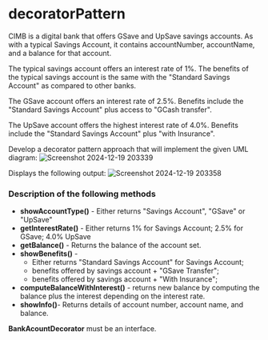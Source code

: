# decoratorPattern

CIMB is a digital bank that offers GSave and UpSave savings accounts.   As with a typical Savings Account, it contains accountNumber, accountName, and a balance for that account.

The typical savings account offers an interest rate of 1%.
The benefits of the typical savings account is the same with the "Standard Savings Account" as compared to other banks.

The GSave account offers an interest rate of 2.5%.
Benefits include the "Standard Savings Account" plus access to "GCash transfer".

The UpSave account offers the highest interest rate of 4.0%.
Benefits include the "Standard Savings Account" plus "with Insurance".


Develop a decorator pattern approach that will implement the given UML diagram:
![Screenshot 2024-12-19 203339](https://github.com/user-attachments/assets/caaef105-ec2f-4159-8c15-512d87952a24)

Displays the following output:
![Screenshot 2024-12-19 203358](https://github.com/user-attachments/assets/775ad40a-25ff-4a07-95be-0824f2bccc80)


### Description of the following methods

- **showAccountType()** - Either returns "Savings Account", "GSave" or "UpSave"
- **getInterestRate()** - Either returns 1% for Savings Account; 2.5% for GSave; 4.0% UpSave
- **getBalance()** - Returns the balance of the account set.
- **showBenefits()** -
  -  Either returns "Standard Savings Account" for Savings Account;
  -  benefits offered by savings account + "GSave Transfer";
  -  benefits offered by savings account + "With Insurance";
- **computeBalanceWithInterest()** - returns new balance by computing the balance plus the interest depending on the interest rate.
- **showInfo()**- Returns details of account number, account name, and balance.

**BankAcountDecorator** must be an interface.

